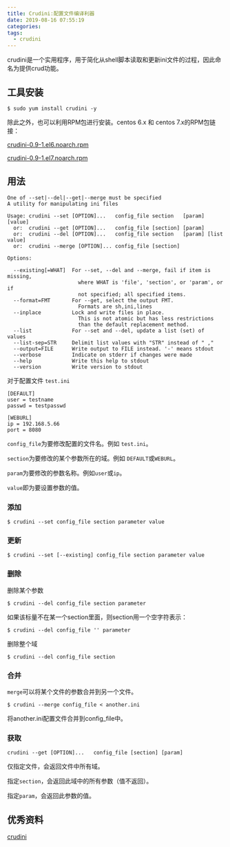 ```yaml
---
title: Crudini:配置文件编译利器
date: 2019-08-16 07:55:19
categories:
tags:
  - crudini
---
```


crudini是一个实用程序，用于简化从shell脚本读取和更新ini文件的过程，因此命名为提供crud功能。
<!--more-->
## 工具安装

```
$ sudo yum install crudini -y
```

除此之外，也可以利用RPM包进行安装。centos 6.x 和 centos 7.x的RPM包链接：

[crudini-0.9-1.el6.noarch.rpm](https://centos.pkgs.org/6/epel-i386/crudini-0.9-1.el6.noarch.rpm.html)

[crudini-0.9-1.el7.noarch.rpm](https://centos.pkgs.org/7/epel-x86_64/crudini-0.9-1.el7.noarch.rpm.html)



## 用法

```shell
One of --set|--del|--get|--merge must be specified
A utility for manipulating ini files

Usage: crudini --set [OPTION]...   config_file section   [param] [value]
  or:  crudini --get [OPTION]...   config_file [section] [param]
  or:  crudini --del [OPTION]...   config_file section   [param] [list value]
  or:  crudini --merge [OPTION]... config_file [section]

Options:

  --existing[=WHAT]  For --set, --del and --merge, fail if item is missing,
                       where WHAT is 'file', 'section', or 'param', or if
                       not specified; all specified items.
  --format=FMT       For --get, select the output FMT.
                       Formats are sh,ini,lines
  --inplace          Lock and write files in place.
                       This is not atomic but has less restrictions
                       than the default replacement method.
  --list             For --set and --del, update a list (set) of values
  --list-sep=STR     Delimit list values with "STR" instead of " ,"
  --output=FILE      Write output to FILE instead. '-' means stdout
  --verbose          Indicate on stderr if changes were made
  --help             Write this help to stdout
  --version          Write version to stdout
```



对于配置文件 `test.ini`

```
[DEFAULT]
user = testname
passwd = testpasswd

[WEBURL]
ip = 192.168.5.66
port = 8080
```



`config_file`为要修改配置的文件名。例如 `test.ini`。  

`section`为要修改的某个参数所在的域。例如 `DEFAULT`或`WEBURL`。

`param`为要修改的参数名称。例如`user`或`ip`。

`value`即为要设置参数的值。

### 添加

```shell
$ crudini --set config_file section parameter value
```



### 更新

```shell
$ crudini --set [--existing] config_file section parameter value
```



### 删除

删除某个参数

```shell
$ crudini --del config_file section parameter
```

如果该标量不在某一个section里面，则section用一个空字符表示：

```shell
$ crudini --del config_file '' parameter
```

删除整个域

```shell
$ crudini --del config_file section
```



### 合并

`merge`可以将某个文件的参数合并到另一个文件。

```
$ crudini --merge config_file < another.ini
```

将another.ini配置文件合并到config_file中。



### 获取

```
crudini --get [OPTION]...   config_file [section] [param]
```

仅指定文件，会返回文件中所有域。

指定`section`，会返回此域中的所有参数（值不返回）。

指定`param`，会返回此参数的值。



## 优秀资料

[crudini](http://www.pixelbeat.org/programs/crudini/)

